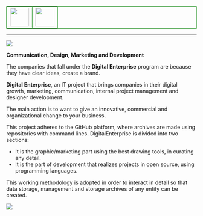 <table border="1" bordercolor="green">
  <body>
    <tr><td><a href="https://www.linkedin.com/in/marco-d-adamo/"><img src="http://www.ecotrade.bio/public/images/logo-footer-in.png" width="50" height="50"></a></td><td><a href="https://marcodadamo.github.io/menu.html"><img src="https://cdn2.iconfinder.com/data/icons/ui-icon-part-2/128/menu-512.png" width="50" height="50"></a></td></tr>
  </body>
  </table>
<hr>
<img src="https://raw.githubusercontent.com/marcodadamo/marcodadamo.github.io/master/immagini/digitalenterprise.png">

**Communication, Design, Marketing and Development**

The companies that fall under the **Digital Enterprise** program are because they have clear ideas, create a brand.

**Digital Enterprise**, an IT project that brings companies in their digital growth, marketing, communication, internal project management and designer development.

The main action is to want to give an innovative, commercial and organizational change to your business.

This project adheres to the GitHub platform, where archives are made using repositories with command lines. DigitalEnterprise is divided into two sections:
* It is the graphic/marketing part using the best drawing tools, in curating any detail.
* It is the part of development that realizes projects in open source, using programming languages.

This working methodology is adopted in order to interact in detail so that data storage, management and storage archives of any entity can be created.

<img src="https://raw.githubusercontent.com/marcodadamo/marcodadamo.github.io/master/immagini/Sfonto%20country%20notebook2.png">
